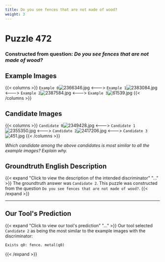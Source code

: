 ```yaml
---
title: Do you see fences that are not made of wood?
weight: 3
---
```


# Puzzle 472
### Constructed from question: _Do you see fences that are not made of wood?_


## Example Images
{{< columns >}}
`Example 0`![2366346.jpg](/gqa_images/2366346.jpg)
<--->
`Example 1`![2383084.jpg](/gqa_images/2383084.jpg)
<--->
`Example 2`![2387584.jpg](/gqa_images/2387584.jpg)
<--->
`Example 3`![61539.jpg](/gqa_images/61539.jpg)
{{< /columns >}}

## Candidate Images
{{< columns >}}
`Candidate 0`![2349428.jpg](/gqa_images/2349428.jpg)
<--->
`Candidate 1`![2355350.jpg](/gqa_images/2355350.jpg)
<--->
`Candidate 2`![2417206.jpg](/gqa_images/2417206.jpg)
<--->
`Candidate 3`![451.jpg](/gqa_images/451.jpg)
{{< /columns >}}

*Which candidate among the above candidates is most similar to all the example images? Explain why.*

## Groundtruth English Description

{{< expand "Click to view the description of the intended discriminator" "..." >}}
The groundtruth answer was `Candidate 2`. This puzzle was constructed from the question `Do you see fences that are not made of wood?`.
{{< /expand >}}

---

## Our Tool's Prediction

{{< expand "Click to view our tool's prediction" "..." >}}
Our tool selected `Candidate 2` as being the most similar to the example images with the discriminator:
```plaintext
Exists q0: fence. metal(q0)
```
{{< /expand >}}

